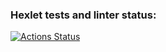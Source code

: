 ### Hexlet tests and linter status:
[![Actions Status](https://github.com/KseniiaF91/frontend-project-11/actions/workflows/hexlet-check.yml/badge.svg)](https://github.com/KseniiaF91/frontend-project-11/actions)